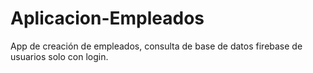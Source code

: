 # Aplicacion-Empleados
App de creación de empleados, consulta de base de datos firebase de usuarios solo con login.
